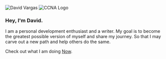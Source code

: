 ![David Vargas](/images/circleportrait.PNG?height=220px&classes=inline) 
![CCNA Logo](/images/ccna.png?height=100px&classes=inline)

### Hey, I'm David. 

I am a personal development enthusiast and a writer. My goal is to become the greatest possible version of myself and share my journey. So that I may carve out a new path and help others do the same. 

Check out what I am doing [Now](now).